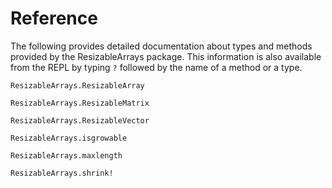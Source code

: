 # Reference

The following provides detailed documentation about types and methods provided
by the ResizableArrays package.  This information is also available from the
REPL by typing `?` followed by the name of a method or a type.

```@docs
ResizableArrays.ResizableArray
```

```@docs
ResizableArrays.ResizableMatrix
```

```@docs
ResizableArrays.ResizableVector
```

```@docs
ResizableArrays.isgrowable
```

```@docs
ResizableArrays.maxlength
```

```@docs
ResizableArrays.shrink!
```

